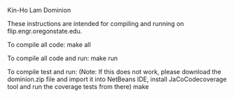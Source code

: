 Kin-Ho Lam 
Dominion

These instructions are intended for compiling and running on flip.engr.oregonstate.edu.

To compile all code:
make all

To compile all code and run:
make run

To compile test and run: (Note: If this does not work, please download the dominion.zip file and import it into NetBeans IDE, install JaCoCodecoverage tool and run the coverage tests from there)
make
